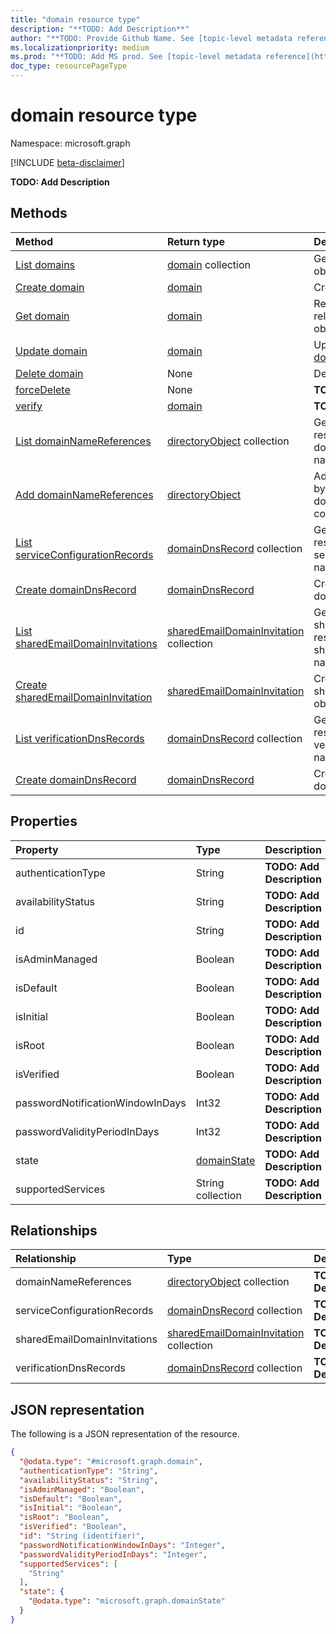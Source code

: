 ```yaml
---
title: "domain resource type"
description: "**TODO: Add Description**"
author: "**TODO: Provide Github Name. See [topic-level metadata reference](https://msgo.azurewebsites.net/add/document/guidelines/metadata.html#topic-level-metadata)**"
ms.localizationpriority: medium
ms.prod: "**TODO: Add MS prod. See [topic-level metadata reference](https://msgo.azurewebsites.net/add/document/guidelines/metadata.html#topic-level-metadata)**"
doc_type: resourcePageType
---
```


# domain resource type

Namespace: microsoft.graph

[!INCLUDE [beta-disclaimer](../../includes/beta-disclaimer.md)]

**TODO: Add Description**

## Methods
|Method|Return type|Description|
|:---|:---|:---|
|[List domains](../api/domain-list.md)|[domain](../resources/domain.md) collection|Get a list of the [domain](../resources/domain.md) objects and their properties.|
|[Create domain](../api/domain-post-domains.md)|[domain](../resources/domain.md)|Create a new [domain](../resources/domain.md) object.|
|[Get domain](../api/domain-get.md)|[domain](../resources/domain.md)|Read the properties and relationships of a [domain](../resources/domain.md) object.|
|[Update domain](../api/domain-update.md)|[domain](../resources/domain.md)|Update the properties of a [domain](../resources/domain.md) object.|
|[Delete domain](../api/domain-delete.md)|None|Deletes a [domain](../resources/domain.md) object.|
|[forceDelete](../api/domain-forcedelete.md)|None|**TODO: Add Description**|
|[verify](../api/domain-verify.md)|[domain](../resources/domain.md)|**TODO: Add Description**|
|[List domainNameReferences](../api/domain-list-domainnamereferences.md)|[directoryObject](../resources/directoryobject.md) collection|Get the directoryObject resources from the domainNameReferences navigation property.|
|[Add domainNameReferences](../api/domain-post-domainnamereferences.md)|[directoryObject](../resources/directoryobject.md)|Add domainNameReferences by posting to the domainNameReferences collection.|
|[List serviceConfigurationRecords](../api/domain-list-serviceconfigurationrecords.md)|[domainDnsRecord](../resources/domaindnsrecord.md) collection|Get the domainDnsRecord resources from the serviceConfigurationRecords navigation property.|
|[Create domainDnsRecord](../api/domain-post-serviceconfigurationrecords.md)|[domainDnsRecord](../resources/domaindnsrecord.md)|Create a new domainDnsRecord object.|
|[List sharedEmailDomainInvitations](../api/domain-list-sharedemaildomaininvitations.md)|[sharedEmailDomainInvitation](../resources/sharedemaildomaininvitation.md) collection|Get the sharedEmailDomainInvitation resources from the sharedEmailDomainInvitations navigation property.|
|[Create sharedEmailDomainInvitation](../api/domain-post-sharedemaildomaininvitations.md)|[sharedEmailDomainInvitation](../resources/sharedemaildomaininvitation.md)|Create a new sharedEmailDomainInvitation object.|
|[List verificationDnsRecords](../api/domain-list-verificationdnsrecords.md)|[domainDnsRecord](../resources/domaindnsrecord.md) collection|Get the domainDnsRecord resources from the verificationDnsRecords navigation property.|
|[Create domainDnsRecord](../api/domain-post-verificationdnsrecords.md)|[domainDnsRecord](../resources/domaindnsrecord.md)|Create a new domainDnsRecord object.|

## Properties
|Property|Type|Description|
|:---|:---|:---|
|authenticationType|String|**TODO: Add Description**|
|availabilityStatus|String|**TODO: Add Description**|
|id|String|**TODO: Add Description**|
|isAdminManaged|Boolean|**TODO: Add Description**|
|isDefault|Boolean|**TODO: Add Description**|
|isInitial|Boolean|**TODO: Add Description**|
|isRoot|Boolean|**TODO: Add Description**|
|isVerified|Boolean|**TODO: Add Description**|
|passwordNotificationWindowInDays|Int32|**TODO: Add Description**|
|passwordValidityPeriodInDays|Int32|**TODO: Add Description**|
|state|[domainState](../resources/domainstate.md)|**TODO: Add Description**|
|supportedServices|String collection|**TODO: Add Description**|

## Relationships
|Relationship|Type|Description|
|:---|:---|:---|
|domainNameReferences|[directoryObject](../resources/directoryobject.md) collection|**TODO: Add Description**|
|serviceConfigurationRecords|[domainDnsRecord](../resources/domaindnsrecord.md) collection|**TODO: Add Description**|
|sharedEmailDomainInvitations|[sharedEmailDomainInvitation](../resources/sharedemaildomaininvitation.md) collection|**TODO: Add Description**|
|verificationDnsRecords|[domainDnsRecord](../resources/domaindnsrecord.md) collection|**TODO: Add Description**|

## JSON representation
The following is a JSON representation of the resource.
<!-- {
  "blockType": "resource",
  "keyProperty": "id",
  "@odata.type": "microsoft.graph.domain",
  "openType": false
}
-->
``` json
{
  "@odata.type": "#microsoft.graph.domain",
  "authenticationType": "String",
  "availabilityStatus": "String",
  "isAdminManaged": "Boolean",
  "isDefault": "Boolean",
  "isInitial": "Boolean",
  "isRoot": "Boolean",
  "isVerified": "Boolean",
  "id": "String (identifier)",
  "passwordNotificationWindowInDays": "Integer",
  "passwordValidityPeriodInDays": "Integer",
  "supportedServices": [
    "String"
  ],
  "state": {
    "@odata.type": "microsoft.graph.domainState"
  }
}
```

